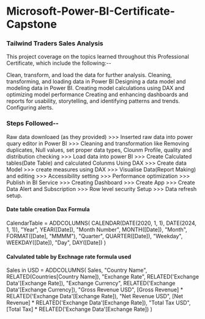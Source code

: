 # Microsoft-Power-BI-Certificate-Capstone
### Tailwind Traders Sales Analysis

This project coverage on the topics learned throughout this Professional Certificate, which include the following:--

Clean, transform, and load the data for further analysis.
Cleaning, transforming, and loading data in Power BI
Designing a data model and modeling data in Power BI.
Creating model calculations using DAX and optimizing model performance
Creating and enhancing dashboards and reports for usability, storytelling, and identifying patterns and trends.
Configuring alerts.


### Steps Followed-- 
Raw data downloaed (as they provided) >>> Inserted raw data into power quary editor in Power BI >>> Cleaning and transformation like Removing duplicates, Null values, set proper data types, Clounm Profile, quality and distribution checking >>> Load data into power BI >>> Create Calculated tables(Date Table) and calculated Colunms Using DAX >>> Create data Model >>> create measures using DAX >>> Visualise Data(Report Making) and editing >>> Accessibility setting >>>  Performance optimization >>> Publish in BI Service >>> Creating Dashboard >>> Create App >>> Create Data Alert and Subscription >>> Row level security Setup >>> Data refresh setup.

#### Date table creation Dax Formula
CalendarTable = 
ADDCOLUMNS(
CALENDAR(DATE(2020, 1, 1), DATE(2024, 1, 1)),
"Year", YEAR([Date]),
"Month Number", MONTH([Date]),
"Month", FORMAT([Date], "MMMM"),
"Quarter", QUARTER([Date]),
"Weekday", WEEKDAY([Date]),
"Day", DAY([Date])
)

#### Calvulated table by Exchnage rate formula used 
Sales in USD = ADDCOLUMNS(
    Sales,
    "Country Name", RELATED(Countries[Country Name]),
    "Exchange Rate", RELATED('Exchange Data'[Exchange Rate]),
    "Exchange Currency", RELATED('Exchange Data'[Exchange Currency]),
    "Gross Revenue USD", [Gross Revenue] * RELATED('Exchange Data'[Exchange Rate]),
    "Net Revenue USD", [Net Revenue] * RELATED('Exchange Data'[Exchange Rate]),
    "Total Tax USD", [Total Tax] * RELATED('Exchange Data'[Exchange Rate])
)
